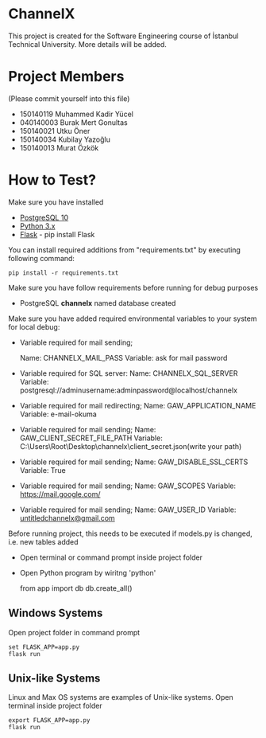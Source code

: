 # ChannelX
This project is created for the Software Engineering course of İstanbul Technical University. More details will be added.

# Project Members

(Please commit yourself into this file)

* 150140119 Muhammed Kadir Yücel
* 040140003 Burak Mert Gonultas
* 150140021 Utku Öner
* 150140034 Kubilay Yazoğlu
* 150140013 Murat Özkök

# How to Test?

Make sure you have installed

* [PostgreSQL 10](https://www.postgresql.org)
* [Python 3.x](https://www.python.org/)
* [Flask](http://flask.pocoo.org/) - pip install Flask

You can install required additions from "requirements.txt" by executing following command:

    pip install -r requirements.txt

Make sure you have follow requirements before running for debug purposes

* PostgreSQL **channelx** named database created

Make sure you have added required environmental variables to your system for local debug:

* Variable required for mail sending;

    Name: CHANNELX_MAIL_PASS
	Variable: ask for mail password

* Variable required for SQL server:
    Name: CHANNELX_SQL_SERVER
	Variable: postgresql://adminusername:adminpassword@localhost/channelx
	
* Variable required for mail redirecting;
	Name: GAW_APPLICATION_NAME
	Variable: e-mail-okuma 
	
* Variable required for mail sending;
	Name: GAW_CLIENT_SECRET_FILE_PATH
	Variable: C:\Users\Root\Desktop\channelx\client_secret.json(write your path)
	
* Variable required for mail sending;
	Name: GAW_DISABLE_SSL_CERTS
	Variable: True
	
* Variable required for mail sending;
	Name: GAW_SCOPES
	Variable: https://mail.google.com/
	
* Variable required for mail sending;
	Name: GAW_USER_ID
	Variable: untitledchannelx@gmail.com
	
Before running project, this needs to be executed if models.py is changed, i.e. new tables added

* Open terminal or command prompt inside project folder
* Open Python program by wiritng 'python'

    from app import db
    db.create_all()
    
## Windows Systems

Open project folder in command prompt

    set FLASK_APP=app.py
    flask run

## Unix-like Systems

Linux and Max OS systems are examples of Unix-like systems. Open terminal inside project folder

    export FLASK_APP=app.py
    flask run
